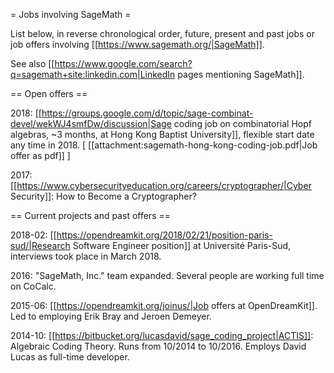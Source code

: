 = Jobs involving SageMath =

List below, in reverse chronological order, future, present and past jobs or job offers involving [[https://www.sagemath.org/|SageMath]].

See also [[https://www.google.com/search?q=sagemath+site:linkedin.com|LinkedIn pages mentioning SageMath]].


== Open offers ==

2018:
[[https://groups.google.com/d/topic/sage-combinat-devel/wekWJ4smfDw/discussion|Sage coding job on combinatorial Hopf algebras, ~3 months, at Hong Kong Baptist University]],
flexible start date any time in 2018. [ [[attachment:sagemath-hong-kong-coding-job.pdf|Job offer as pdf]] ]

2017: [[https://www.cybersecurityeducation.org/careers/cryptographer/|Cyber Security]]: How to Become a Cryptographer?

== Current projects and past offers ==

2018-02:
[[https://opendreamkit.org/2018/02/21/position-paris-sud/|Research Software Engineer position]] at Université Paris-Sud,
interviews took place in March 2018.

2016: "SageMath, Inc." team expanded. Several people are working full time on CoCalc.

2015-06: [[https://opendreamkit.org/joinus/|Job offers at OpenDreamKit]]. Led to employing Erik Bray and Jeroen Demeyer.

2014-10: [[https://bitbucket.org/lucasdavid/sage_coding_project|ACTIS]]: Algebraic Coding Theory. Runs from 10/2014 to 10/2016. Employs David Lucas as full-time developer.
